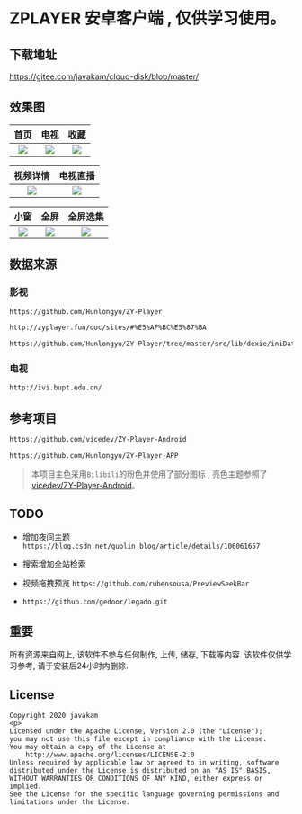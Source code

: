 # ZPLAYER 安卓客户端 , 仅供学习使用。

## 下载地址
https://gitee.com/javakam/cloud-disk/blob/master/

## 效果图

| 首页 | 电视 | 收藏 |
|:---:|:---:|:---:|
|![](https://raw.githubusercontent.com/javakam/zy_client_android/master/screenshot/img_home.png)|![](https://raw.githubusercontent.com/javakam/zy_client_android/master/screenshot/img_tv.png)|![](https://raw.githubusercontent.com/javakam/zy_client_android/master/screenshot/img_collect.png)|

| 视频详情 | 电视直播 |
|:---:|:---:|
|![](https://raw.githubusercontent.com/javakam/zy_client_android/master/screenshot/img_video_detail.png)| ![](https://raw.githubusercontent.com/javakam/zy_client_android/master/screenshot/img_tv_detail.png) |

| 小窗 | 全屏 | 全屏选集 |
|:---:|:---:|:---:|
|![](https://raw.githubusercontent.com/javakam/zy_client_android/master/screenshot/img_tiny_window.png)| ![](https://raw.githubusercontent.com/javakam/zy_client_android/master/screenshot/img_video_full.png) | ![](https://raw.githubusercontent.com/javakam/zy_client_android/master/screenshot/img_video_full_list.png) |

## 数据来源

### 影视
```html
https://github.com/Hunlongyu/ZY-Player

http://zyplayer.fun/doc/sites/#%E5%AF%BC%E5%87%BA

https://github.com/Hunlongyu/ZY-Player/tree/master/src/lib/dexie/iniData
```

### 电视
```html
http://ivi.bupt.edu.cn/
```

## 参考项目
```html
https://github.com/vicedev/ZY-Player-Android

https://github.com/Hunlongyu/ZY-Player-APP
```
> 本项目主色采用`Bilibili`的粉色并使用了部分图标 , 亮色主题参照了[vicedev/ZY-Player-Android](https://github.com/vicedev/ZY-Player-Android)。

## TODO

- 增加夜间主题 `https://blog.csdn.net/guolin_blog/article/details/106061657`

- 搜索增加全站检索

- 视频拖拽预览 `https://github.com/rubensousa/PreviewSeekBar`

- `https://github.com/gedoor/legado.git`

## 重要

所有资源来自网上, 该软件不参与任何制作, 上传, 储存, 下载等内容. 该软件仅供学习参考, 请于安装后24小时内删除.

## License

```
Copyright 2020 javakam
<p>
Licensed under the Apache License, Version 2.0 (the "License");
you may not use this file except in compliance with the License.
You may obtain a copy of the License at
    http://www.apache.org/licenses/LICENSE-2.0
Unless required by applicable law or agreed to in writing, software
distributed under the License is distributed on an "AS IS" BASIS,
WITHOUT WARRANTIES OR CONDITIONS OF ANY KIND, either express or implied.
See the License for the specific language governing permissions and
limitations under the License.
```
